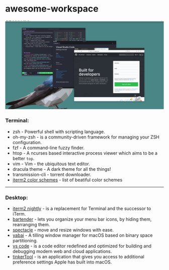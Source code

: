 # awesome-workspace
![](./images/preview.png)
### Terminal:
  * zsh - Powerful shell with scripting language.
  * oh-my-zsh - is a community-driven framework for managing your ZSH configuration.
  * fzf - A command-line fuzzy finder.
  * htop - A ncurses based interactive process viewer which aims to be a better `top`.
  * vim - Vim - the ubiquitous text editor.
  * dracula theme - A dark theme for all the things!
  * transmission-cli - torrent downloader.
  * [iterm2 color schemes](https://iterm2colorschemes.com/) - list of beatiful color schemes

---

### Desktop:
  * [iterm2 nightly](https://iterm2.com/) - is a replacement for Terminal and the successor to iTerm.
  * [bartender](https://www.macbartender.com/) - lets you organize your menu bar icons, by hiding them, rearranging them.
  * [spectacle](https://www.spectacleapp.com/) - move and resize windows with ease.
  * [yabai](https://github.com/koekeishiya/yabai) - A tilling window manager for macOS based on binary space partitioning.
  * [vs code](https://code.visualstudio.com/) - is a code editor redefined and optimized for building and debugging modern web and cloud applications.
  * [tinkerTool](https://www.bresink.com/osx/TinkerTool.html) - is an application that gives you access to additional preference settings Apple has built into macOS.
